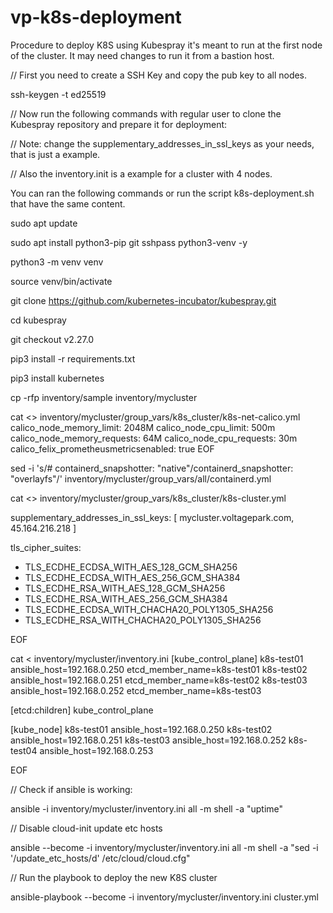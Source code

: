 # vp-k8s-deployment

Procedure to deploy K8S using Kubespray it's meant to run at the first node of the cluster.
It may need changes to run it from a bastion host.

// First you need to create a SSH Key and copy the pub key to all nodes.

ssh-keygen -t ed25519

// Now run the following commands with regular user to clone the Kubespray repository and prepare it for deployment:

// Note: change the supplementary_addresses_in_ssl_keys as your needs, that is just a example.

// Also the inventory.init is a example for a cluster with 4 nodes.

You can ran the following commands or run the script k8s-deployment.sh that have the same content.

sudo apt update

sudo apt install python3-pip git sshpass python3-venv -y

python3 -m venv venv

source venv/bin/activate

git clone https://github.com/kubernetes-incubator/kubespray.git

cd kubespray

git checkout v2.27.0

pip3 install -r requirements.txt

pip3 install kubernetes

cp -rfp inventory/sample inventory/mycluster

cat <<EOF >> inventory/mycluster/group_vars/k8s_cluster/k8s-net-calico.yml
calico_node_memory_limit: 2048M
calico_node_cpu_limit: 500m
calico_node_memory_requests: 64M
calico_node_cpu_requests: 30m
calico_felix_prometheusmetricsenabled: true
EOF

sed -i 's/# containerd_snapshotter: "native"/containerd_snapshotter: "overlayfs"/' inventory/mycluster/group_vars/all/containerd.yml

cat <<EOF >> inventory/mycluster/group_vars/k8s_cluster/k8s-cluster.yml

supplementary_addresses_in_ssl_keys: [ mycluster.voltagepark.com, 45.164.216.218 ]

tls_cipher_suites:
  - TLS_ECDHE_ECDSA_WITH_AES_128_GCM_SHA256
  - TLS_ECDHE_ECDSA_WITH_AES_256_GCM_SHA384
  - TLS_ECDHE_RSA_WITH_AES_128_GCM_SHA256
  - TLS_ECDHE_RSA_WITH_AES_256_GCM_SHA384
  - TLS_ECDHE_ECDSA_WITH_CHACHA20_POLY1305_SHA256
  - TLS_ECDHE_RSA_WITH_CHACHA20_POLY1305_SHA256

EOF


cat <<EOF > inventory/mycluster/inventory.ini
[kube_control_plane]
k8s-test01 ansible_host=192.168.0.250 etcd_member_name=k8s-test01
k8s-test02 ansible_host=192.168.0.251 etcd_member_name=k8s-test02
k8s-test03 ansible_host=192.168.0.252 etcd_member_name=k8s-test03

[etcd:children]
kube_control_plane

[kube_node]
k8s-test01 ansible_host=192.168.0.250 
k8s-test02 ansible_host=192.168.0.251 
k8s-test03 ansible_host=192.168.0.252
k8s-test04 ansible_host=192.168.0.253


EOF

// Check if ansible is working:

ansible -i inventory/mycluster/inventory.ini all -m shell -a "uptime"

// Disable cloud-init update etc hosts

ansible --become -i inventory/mycluster/inventory.ini all -m shell -a "sed -i '/update_etc_hosts/d' /etc/cloud/cloud.cfg"

// Run the playbook to deploy the new K8S cluster

ansible-playbook --become -i inventory/mycluster/inventory.ini cluster.yml
